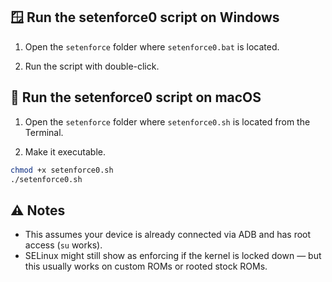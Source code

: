 ## 🪟 Run the setenforce0 script on Windows

1. Open the `setenforce` folder where `setenforce0.bat` is located.

2. Run the script with double-click.

## 🍎 Run the setenforce0 script on macOS

1. Open the `setenforce` folder where `setenforce0.sh` is located from the Terminal.

2. Make it executable.

```bash
chmod +x setenforce0.sh
./setenforce0.sh
```

## ⚠️ Notes

- This assumes your device is already connected via ADB and has root access (`su` works).
- SELinux might still show as enforcing if the kernel is locked down — but this usually works on custom ROMs or rooted stock ROMs.
